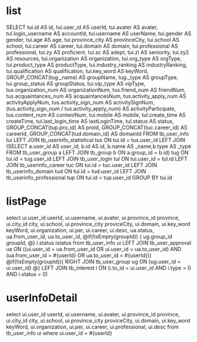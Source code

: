 list
===
SELECT
  tui.id AS id,
  tui.user_id AS userId,
  tui.avater AS avater,
  tul.login_username AS accountId,
  tui.username AS userName,
  tui.gender AS gender,
  tui.age AS age,
  tui.province_city AS provinceCity,
  tui.school AS school,
  tui.career AS career,
  tui.domain AS domain,
  tui.professional AS professional,
  tui.zy AS proficient,
  tui.sc AS adept,
  tui.zl AS seniority,
  tui.zy2 AS resources,
  tui.organization AS organization,
  tui.org_type AS orgType,
  tui.product_type AS productType,
  tui.industry_ranking AS industryRanking,
  tui.qualification AS qualification,
  tui.key_word AS keyWord,
  GROUP_CONCAT(tug._name) AS groupName,
  tug._type AS groupType,
  tui.group_status AS groupStatus,
  tui.vip_type AS vipType,
  tus.organization_num AS organizationNum,
  tus.friend_num AS friendNum,
  tus.acquaintances_num AS acquaintancesNum,
  tus.activity_apply_num AS activityApplyNum,
  tus.activity_sign_num AS activitySignNum,
  (tus.activity_sign_num / tus.activity_apply_num) AS activityParticipate,
  tus.content_num AS contentNum,
  tui.mobile AS mobile,
  tul.create_time AS createTime,
  tul.last_login_time AS lastLoginTime,
  tul.status AS status,
  GROUP_CONCAT(tup.pro_id) AS proId,
  GROUP_CONCAT(tuc.career_id) AS careerId,
  GROUP_CONCAT(tud.domain_id) AS domainId
FROM tb_user_info tui
  LEFT JOIN tb_userinfo_statistical tus ON tui.id = tus.user_id
  LEFT JOIN (SELECT a.user_id AS user_id, b.id AS id, b.name AS _name,b.type AS _type FROM tb_user_group a LEFT JOIN tb_group b ON a.group_id = b.id) tug ON tui.id = tug.user_id
  LEFT JOIN tb_user_login tul ON tui.user_id = tul.id
  LEFT JOIN tb_userinfo_career tuc ON tui.id = tuc.user_id
  LEFT JOIN tb_userinfo_domain tud ON tui.id = tud.user_id
  LEFT JOIN tb_userinfo_professional tup ON tui.id = tup.user_id
GROUP BY tui.id

listPage
====
select 
    ui.user_id userId,
    ui.username,
    ui.avater,
    ui.province_id province,
    ui.city_id city,
    ui.school,
    ui.province_city proviceCity,
    ui.domain,
    ui.key_word keyWord,
    ui.organization,
    ui.per,
    ui.career,
    ui.desc,
    ua.status,
    ua.from_user_id,
    ua.to_user_id,
    @if(!isEmpty(groupId)) {
        ug.group_id groupId,
    @}
    i.status istatus
from tb_user_info ui
LEFT JOIN tb_user_approval ua ON ((ui.user_id = ua.from_user_id OR ui.user_id = ua.to_user_id) AND (ua.from_user_id = #{userId} OR ua.to_user_id = #{userId})) 
@if(!isEmpty(groupId)){
    RIGHT JOIN tb_user_group ug ON  (ug.user_id = ui.user_id)
@}
LEFT JOIN tb_interest i ON (i.to_id = ui.user_id AND i.type = 0 AND i.status = 0) 

userInfoDetail
==============
select 
    ui.user_id userId,
    ui.username,
    ui.avater,
    ui.province_id province,
    ui.city_id city,
    ui.school,
    ui.province_city proviceCity,
    ui.domain,
    ui.key_word keyWord,
    ui.organization,
    ui.per,
    ui.career,
    ui.professional,
    ui.desc
from tb_user_info ui 
where ui.user_id = #{userId}